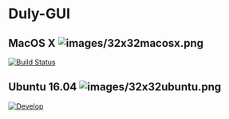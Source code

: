 # Duly-GUI
## MacOS X ![images/32x32macosx.png](https://raw.githubusercontent.com/Nicolas-Constanty/Duly-GUI/develop/images/32x32macosx.png?token=AJawS7T3Q360blRpM0rz8rAurZ_MqgLLks5ajEKYwA%3D%3D)
[![Build Status](https://travis-ci.com/Nicolas-Constanty/Duly-GUI.svg?token=nS1bLRrsrvVj2arQnySY&branch=develop)](https://travis-ci.com/Nicolas-Constanty/Duly-GUI)


## Ubuntu 16.04 ![images/32x32ubuntu.png](https://raw.githubusercontent.com/Nicolas-Constanty/Duly-GUI/develop/images/32x32ubuntu.png?token=AJawSx-fW1Fyeo9LzS7feq-_yNa1l3NZks5ajELUwA%3D%3D)
[![Develop](https://circleci.com/gh/Nicolas-Constanty/Duly-GUI/tree/develop.svg?style=shield&circle-token=8efe136465c22c6ebdc99f33f34bb7e702539ec9)](https://circleci.com/gh/Nicolas-Constanty/Duly-GUI/tree/develop)
